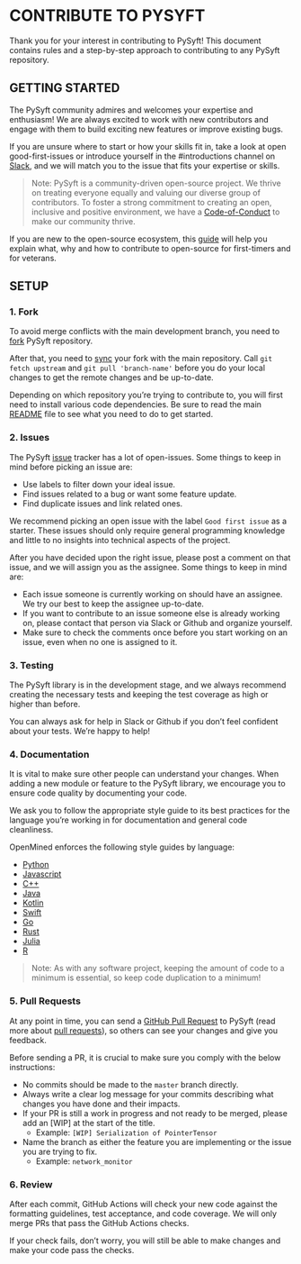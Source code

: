 # CONTRIBUTE TO PYSYFT
Thank you for your interest in contributing to PySyft! This document contains rules and a step-by-step approach to contributing to any PySyft repository.

## GETTING STARTED 
The PySyft community admires and welcomes your expertise and enthusiasm! We are always excited to work with new contributors and engage with them to build exciting new features or improve existing bugs.

If you are unsure where to start or how your skills fit in, take a look at open good-first-issues or introduce yourself in the #introductions channel on [Slack](https://communityinviter.com/apps/openmined/openmined/), and we will match you to the issue that fits your expertise or skills.

> Note: PySyft is a community-driven open-source project. We thrive on treating everyone equally and valuing our diverse group of contributors. To foster a strong commitment to creating an open, inclusive and positive environment, we have a [Code-of-Conduct](https://github.com/OpenMined/.github/blob/master/CODE_OF_CONDUCT.md) to make our community thrive. 

If you are new to the open-source ecosystem, this [guide](https://opensource.guide/how-to-contribute/) will help you explain what, why and how to contribute to open-source for first-timers and for veterans. 

## SETUP

### 1. Fork
To avoid merge conflicts with the main development branch, you need to [fork](https://docs.github.com/en/get-started/quickstart/contributing-to-projects) PySyft repository. 

After that, you need to [sync](https://docs.github.com/en/pull-requests/collaborating-with-pull-requests/working-with-forks/syncing-a-fork) your fork with the main repository. Call `git fetch upstream` and `git pull 'branch-name'` before you do your local changes to get the remote changes and be up-to-date.

Depending on which repository you’re trying to contribute to, you will first need to install various code dependencies. Be sure to read the main [README](https://github.com/OpenMined/PySyft/blob/dev/README.md) file to see what you need to do to get started.

### 2. Issues
The PySyft [issue](https://github.com/OpenMined/PySyft/issues) tracker has a lot of open-issues. Some things to keep in mind before picking an issue are:

* Use labels to filter down your ideal issue.
* Find issues related to a bug or want some feature update.
* Find duplicate issues and link related ones. 

We recommend picking an open issue with the label `Good first issue` as a starter. These issues should only require general programming knowledge and little to no insights into technical aspects of the project.  

After you have decided upon the right issue, please post a comment on that issue, and we will assign you as the assignee. Some things to keep in mind are:

* Each issue someone is currently working on should have an assignee. We try our best to keep the assignee up-to-date.
* If you want to contribute to an issue someone else is already working on, please contact that person via Slack or Github and organize yourself.
* Make sure to check the comments once before you start working on an issue, even when no one is assigned to it.

### 3. Testing
The PySyft library is in the development stage, and we always recommend creating the necessary tests and keeping the test coverage as high or higher than before. 

You can always ask for help in Slack or Github if you don’t feel confident about your tests. We’re happy to help!

### 4. Documentation
It is vital to make sure other people can understand your changes. When adding a new module or feature to the PySyft library, we encourage you to ensure code quality by documenting your code.  

We ask you to follow the appropriate style guide to its best practices for the language you’re working in for documentation and general code cleanliness. 

OpenMined enforces the following style guides by language:

* [Python](https://sphinxcontrib-napoleon.readthedocs.io/en/latest/example_google.html)
* [Javascript](https://prettier.io/)
* [C++](https://google.github.io/styleguide/cppguide.html)
* [Java](https://google.github.io/styleguide/javaguide.html)
* [Kotlin](https://kotlinlang.org/docs/coding-conventions.html)
* [Swift](https://google.github.io/swift/)
* [Go](https://go.dev/doc/effective_go)
* [Rust](https://doc.rust-lang.org/1.0.0/style/README.html)
* [Julia](https://docs.julialang.org/en/v1/manual/style-guide/)
* [R](https://google.github.io/styleguide/Rguide.html)

> Note: As with any software project, keeping the amount of code to a minimum is essential, so keep code duplication to a minimum!

### 5. Pull Requests
At any point in time, you can send a [GitHub Pull Request](https://github.com/OpenMined/PySyft/pulls) to PySyft (read more about [pull requests](https://docs.github.com/en/pull-requests)), so others can see your changes and give you feedback.

Before sending a PR, it is crucial to make sure you comply with the below instructions:

* No commits should be made to the `master` branch directly.
* Always write a clear log message for your commits describing what changes you have done and their impacts.
* If your PR is still a work in progress and not ready to be merged, please add an [WIP] at the start of the title.
    * Example: `[WIP] Serialization of PointerTensor`
* Name the branch as either the feature you are implementing or the issue you are trying to fix.
    * Example: `network_monitor`

### 6. Review
After each commit, GitHub Actions will check your new code against the formatting guidelines, test acceptance, and code coverage. We will only merge PRs that pass the GitHub Actions checks.

If your check fails, don’t worry, you will still be able to make changes and make your code pass the checks.